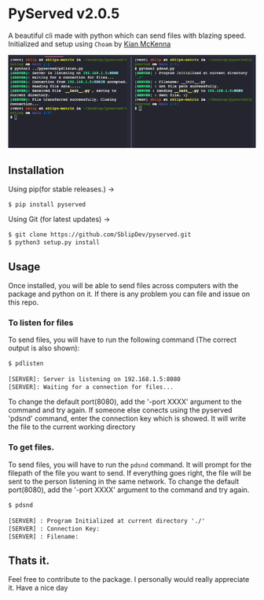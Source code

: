 # PyServed v2.0.5
A beautiful cli made with python which can send files with blazing speed. Initialized and setup using `Choam` by [Kian McKenna](https://github.com/cowboycodr)

![pyserved in show](images/example.png)
## Installation

Using pip(for stable releases.) ->

```
$ pip install pyserved
```

Using Git (for latest updates) ->

```
$ git clone https://github.com/SblipDev/pyserved.git
$ python3 setup.py install
```

## Usage

Once installed, you will be able to send files across computers with the package and python on it. 
If there is any problem you can file and issue on this repo.

### To listen for files

To send files, you will have to run the following command (The correct output is also shown): 

```
$ pdlisten

[SERVER]: Server is listening on 192.168.1.5:8080
[SERVER]: Waiting for a connection for files...
```

To change the default port(8080), add the '-port XXXX' argument to the command and try again. 
If someone else conects using the pyserved 'pdsnd' command, enter the connection key which is showed. It will write the file to the current working directory

### To get files.

To send files, you will have to run the `pdsnd` command. It will prompt for the filepath of the file you want to send.
If everything goes right, the file will be sent to the person listening in the same network.
To change the default port(8080), add the '-port XXXX' argument to the command and try again.

```
$ pdsnd

[SERVER] : Program Initialized at current directory './'
[SERVER] : Connection Key:
[SERVER] : Filename: 
```


## Thats it. 
Feel free to contribute to the package. I personally would really appreciate it.
Have a nice day   
